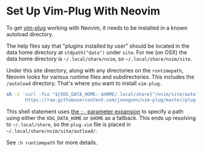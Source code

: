 # Set Up Vim-Plug With Neovim

To get [vim-plug](https://github.com/junegunn/vim-plug) working with Neovim, it
needs to be installed in a known autoload directory.

The help files say that "plugins installed by user" should be located in the
data home directory at `stdpath("data")` under `site`. For me (on OSX) the data
home directory is `~/.local/share/nvim`, so `~/.local/share/nvim/site`.

Under this site directory, along with any directories on the `runtimepath`,
Neovim looks for various runtime files and subdirectories. This includes the
`/autoload` directory. That's where you want to install `vim-plug`.

```bash
sh -c 'curl -fLo "${XDG_DATA_HOME:-$HOME/.local/share}"/nvim/site/autoload/plug.vim --create-dirs \
       https://raw.githubusercontent.com/junegunn/vim-plug/master/plug.vim'
```

This shell statement uses [the `:-` parameter
expansion](unix/provide-a-fallback-value-for-unset-parameter.md) to specify a
path using either the `XDG_DATA_HOME` or `$HOME` as a fallback. This ends up
resolving to `~/.local/share`, so the `plug.vim` file is placed in
`~/.local/share/nvim/site/autload/`.

See `:h runtimepath` for more details.
